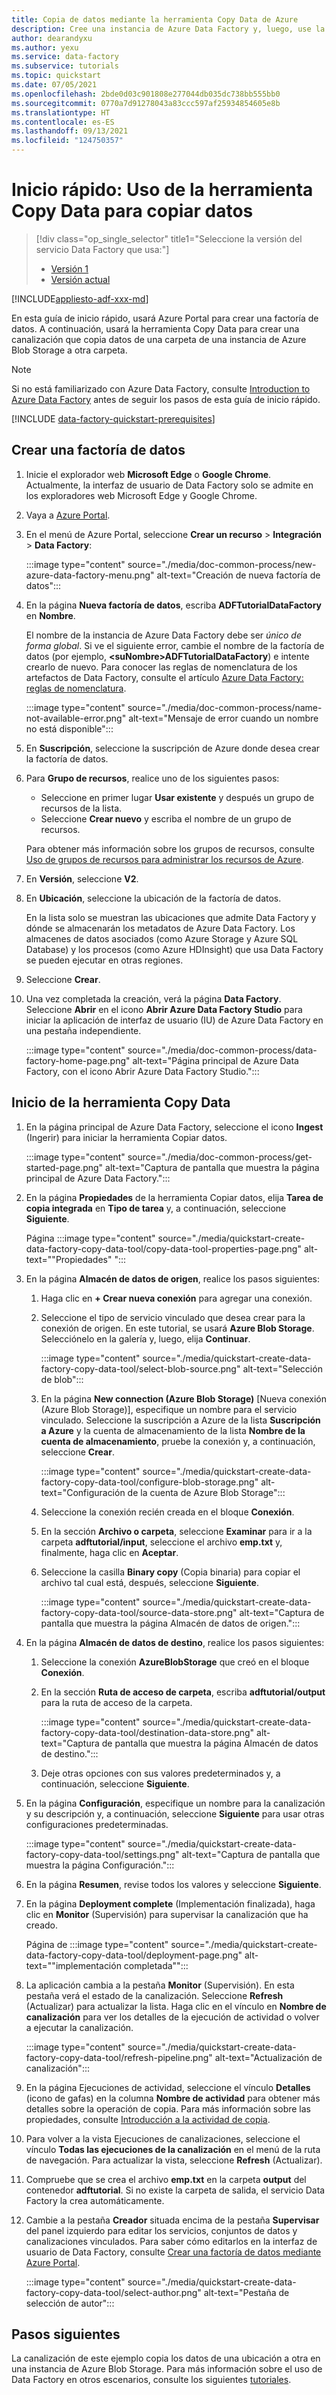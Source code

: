 ```yaml
---
title: Copia de datos mediante la herramienta Copy Data de Azure
description: Cree una instancia de Azure Data Factory y, luego, use la herramienta Copy Data para copiar los datos de una ubicación de Azure Blob Storage a otra.
author: dearandyxu
ms.author: yexu
ms.service: data-factory
ms.subservice: tutorials
ms.topic: quickstart
ms.date: 07/05/2021
ms.openlocfilehash: 2bde0d03c901808e277044db035dc738bb555bb0
ms.sourcegitcommit: 0770a7d91278043a83ccc597af25934854605e8b
ms.translationtype: HT
ms.contentlocale: es-ES
ms.lasthandoff: 09/13/2021
ms.locfileid: "124750357"
---
```

# <a name="quickstart-use-the-copy-data-tool-to-copy-data"></a>Inicio rápido: Uso de la herramienta Copy Data para copiar datos

> [!div class="op_single_selector" title1="Seleccione la versión del servicio Data Factory que usa:"]
> * [Versión 1](v1/data-factory-copy-data-from-azure-blob-storage-to-sql-database.md)
> * [Versión actual](quickstart-create-data-factory-copy-data-tool.md)

[!INCLUDE[appliesto-adf-xxx-md](includes/appliesto-adf-xxx-md.md)]

En esta guía de inicio rápido, usará Azure Portal para crear una factoría de datos. A continuación, usará la herramienta Copy Data para crear una canalización que copia datos de una carpeta de una instancia de Azure Blob Storage a otra carpeta. 

> [!NOTE]
> Si no está familiarizado con Azure Data Factory, consulte [Introduction to Azure Data Factory](introduction.md) antes de seguir los pasos de esta guía de inicio rápido. 

[!INCLUDE [data-factory-quickstart-prerequisites](includes/data-factory-quickstart-prerequisites.md)] 

## <a name="create-a-data-factory"></a>Crear una factoría de datos

1. Inicie el explorador web **Microsoft Edge** o **Google Chrome**. Actualmente, la interfaz de usuario de Data Factory solo se admite en los exploradores web Microsoft Edge y Google Chrome.
1. Vaya a [Azure Portal](https://portal.azure.com). 
1. En el menú de Azure Portal, seleccione **Crear un recurso** > **Integración** > **Data Factory**:

    :::image type="content" source="./media/doc-common-process/new-azure-data-factory-menu.png" alt-text="Creación de nueva factoría de datos":::

1. En la página **Nueva factoría de datos**, escriba **ADFTutorialDataFactory** en **Nombre**. 
 
   El nombre de la instancia de Azure Data Factory debe ser *único de forma global*. Si ve el siguiente error, cambie el nombre de la factoría de datos (por ejemplo, **&lt;suNombre&gt;ADFTutorialDataFactory**) e intente crearlo de nuevo. Para conocer las reglas de nomenclatura de los artefactos de Data Factory, consulte el artículo [Azure Data Factory: reglas de nomenclatura](naming-rules.md).
  
   :::image type="content" source="./media/doc-common-process/name-not-available-error.png" alt-text="Mensaje de error cuando un nombre no está disponible":::
1. En **Suscripción**, seleccione la suscripción de Azure donde desea crear la factoría de datos. 
1. Para **Grupo de recursos**, realice uno de los siguientes pasos:
     
   - Seleccione en primer lugar **Usar existente** y después un grupo de recursos de la lista. 
   - Seleccione **Crear nuevo** y escriba el nombre de un grupo de recursos.   
         
   Para obtener más información sobre los grupos de recursos, consulte [Uso de grupos de recursos para administrar los recursos de Azure](../azure-resource-manager/management/overview.md).  
1. En **Versión**, seleccione **V2**.
1. En **Ubicación**, seleccione la ubicación de la factoría de datos.

   En la lista solo se muestran las ubicaciones que admite Data Factory y dónde se almacenarán los metadatos de Azure Data Factory. Los almacenes de datos asociados (como Azure Storage y Azure SQL Database) y los procesos (como Azure HDInsight) que usa Data Factory se pueden ejecutar en otras regiones.

1. Seleccione **Crear**.

1. Una vez completada la creación, verá la página **Data Factory**. Seleccione **Abrir** en el icono **Abrir Azure Data Factory Studio** para iniciar la aplicación de interfaz de usuario (IU) de Azure Data Factory en una pestaña independiente.
   
    :::image type="content" source="./media/doc-common-process/data-factory-home-page.png" alt-text="Página principal de Azure Data Factory, con el icono Abrir Azure Data Factory Studio.":::
    
## <a name="start-the-copy-data-tool"></a>Inicio de la herramienta Copy Data

1. En la página principal de Azure Data Factory, seleccione el icono **Ingest** (Ingerir) para iniciar la herramienta Copiar datos.

   :::image type="content" source="./media/doc-common-process/get-started-page.png" alt-text="Captura de pantalla que muestra la página principal de Azure Data Factory.":::

1. En la página **Propiedades** de la herramienta Copiar datos, elija **Tarea de copia integrada** en **Tipo de tarea** y, a continuación, seleccione **Siguiente**.

   Página :::image type="content" source="./media/quickstart-create-data-factory-copy-data-tool/copy-data-tool-properties-page.png" alt-text="&quot;Propiedades&quot; ":::

1. En la página **Almacén de datos de origen**, realice los pasos siguientes:

    1. Haga clic en **+ Crear nueva conexión** para agregar una conexión.

    1. Seleccione el tipo de servicio vinculado que desea crear para la conexión de origen. En este tutorial, se usará **Azure Blob Storage**. Selecciónelo en la galería y, luego, elija **Continuar**.
    
       :::image type="content" source="./media/quickstart-create-data-factory-copy-data-tool/select-blob-source.png" alt-text="Selección de blob":::

    1. En la página **New connection (Azure Blob Storage)** [Nueva conexión (Azure Blob Storage)], especifique un nombre para el servicio vinculado. Seleccione la suscripción a Azure de la lista **Suscripción a Azure** y la cuenta de almacenamiento de la lista **Nombre de la cuenta de almacenamiento**, pruebe la conexión y, a continuación, seleccione **Crear**. 

       :::image type="content" source="./media/quickstart-create-data-factory-copy-data-tool/configure-blob-storage.png" alt-text="Configuración de la cuenta de Azure Blob Storage":::

    1. Seleccione la conexión recién creada en el bloque **Conexión**.
    1. En la sección **Archivo o carpeta**, seleccione **Examinar** para ir a la carpeta **adftutorial/input**, seleccione el archivo **emp.txt** y, finalmente, haga clic en **Aceptar**.
    1. Seleccione la casilla **Binary copy** (Copia binaria) para copiar el archivo tal cual está, después, seleccione **Siguiente**.

       :::image type="content" source="./media/quickstart-create-data-factory-copy-data-tool/source-data-store.png" alt-text="Captura de pantalla que muestra la página Almacén de datos de origen.":::

1. En la página **Almacén de datos de destino**, realice los pasos siguientes:
    1. Seleccione la conexión **AzureBlobStorage** que creó en el bloque **Conexión**.

    1. En la sección **Ruta de acceso de carpeta**, escriba **adftutorial/output** para la ruta de acceso de la carpeta.

       :::image type="content" source="./media/quickstart-create-data-factory-copy-data-tool/destination-data-store.png" alt-text="Captura de pantalla que muestra la página Almacén de datos de destino.":::

    1. Deje otras opciones con sus valores predeterminados y, a continuación, seleccione **Siguiente**.

1. En la página **Configuración**, especifique un nombre para la canalización y su descripción y, a continuación, seleccione **Siguiente** para usar otras configuraciones predeterminadas. 

    :::image type="content" source="./media/quickstart-create-data-factory-copy-data-tool/settings.png" alt-text="Captura de pantalla que muestra la página Configuración.":::

1. En la página **Resumen**, revise todos los valores y seleccione **Siguiente**. 

1. En la página **Deployment complete** (Implementación finalizada), haga clic en **Monitor** (Supervisión) para supervisar la canalización que ha creado. 

    Página de :::image type="content" source="./media/quickstart-create-data-factory-copy-data-tool/deployment-page.png" alt-text="&quot;implementación completada&quot;":::

1. La aplicación cambia a la pestaña **Monitor** (Supervisión). En esta pestaña verá el estado de la canalización. Seleccione **Refresh** (Actualizar) para actualizar la lista. Haga clic en el vínculo en **Nombre de canalización** para ver los detalles de la ejecución de actividad o volver a ejecutar la canalización. 
   
    :::image type="content" source="./media/quickstart-create-data-factory-copy-data-tool/refresh-pipeline.png" alt-text="Actualización de canalización":::

1. En la página Ejecuciones de actividad, seleccione el vínculo **Detalles** (icono de gafas) en la columna **Nombre de actividad** para obtener más detalles sobre la operación de copia. Para más información sobre las propiedades, consulte [Introducción a la actividad de copia](copy-activity-overview.md). 

1. Para volver a la vista Ejecuciones de canalizaciones, seleccione el vínculo **Todas las ejecuciones de la canalización** en el menú de la ruta de navegación. Para actualizar la vista, seleccione **Refresh** (Actualizar). 

1. Compruebe que se crea el archivo **emp.txt** en la carpeta **output** del contenedor **adftutorial**. Si no existe la carpeta de salida, el servicio Data Factory la crea automáticamente. 

1. Cambie a la pestaña **Creador** situada encima de la pestaña **Supervisar** del panel izquierdo para editar los servicios, conjuntos de datos y canalizaciones vinculados. Para saber cómo editarlos en la interfaz de usuario de Data Factory, consulte [Crear una factoría de datos mediante Azure Portal](quickstart-create-data-factory-portal.md).

    :::image type="content" source="./media/quickstart-create-data-factory-copy-data-tool/select-author.png" alt-text="Pestaña de selección de autor":::

## <a name="next-steps"></a>Pasos siguientes
La canalización de este ejemplo copia los datos de una ubicación a otra en una instancia de Azure Blob Storage. Para más información sobre el uso de Data Factory en otros escenarios, consulte los siguientes [tutoriales](tutorial-copy-data-portal.md). 
